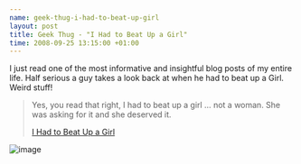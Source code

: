 ```yaml
--- 
name: geek-thug-i-had-to-beat-up-girl 
layout: post 
title: Geek Thug - "I Had to Beat Up a Girl" 
time: 2008-09-25 13:15:00 +01:00
--- 
```


I just read one of the most informative and insightful blog posts of
my entire life. Half serious a guy takes a look back at when he had to
beat up a Girl. Weird stuff!  
> Yes, you read that right, I had to beat up a girl … not a woman. She
> was asking for it and she deserved it.  
>   
> [I Had to Beat Up a Girl](http://www.geekthug.com/?p=18445)

![image](https://blogger.googleusercontent.com/tracker/7231752728434532377-7411737569053820796?l=neil.grogan.ie)

